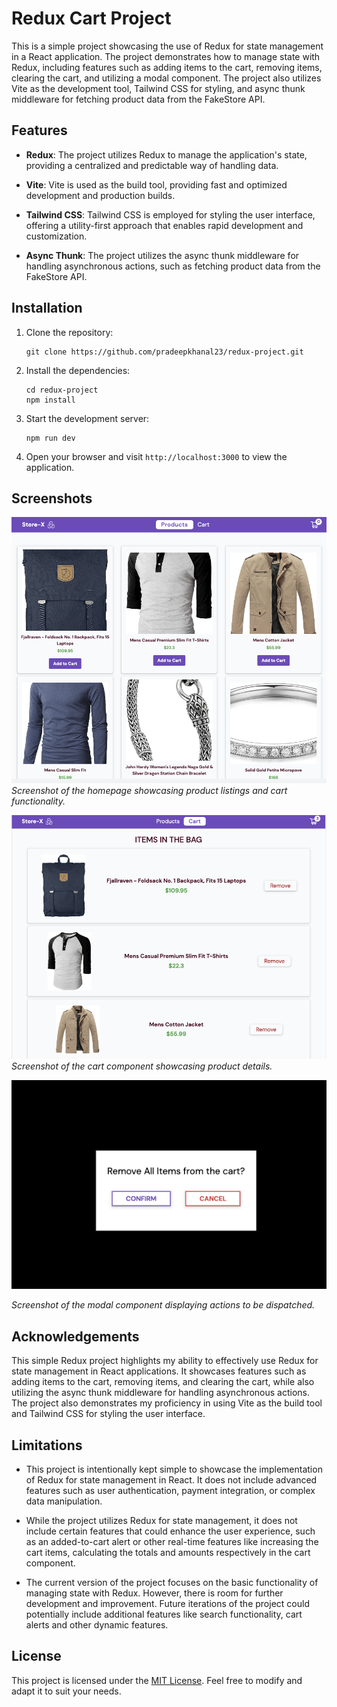 # Redux Cart Project

This is a simple project showcasing the use of Redux for state management in a React application. The project demonstrates how to manage state with Redux, including features such as adding items to the cart, removing items, clearing the cart, and utilizing a modal component. The project also utilizes Vite as the development tool, Tailwind CSS for styling, and async thunk middleware for fetching product data from the FakeStore API.

## Features

- **Redux**: The project utilizes Redux to manage the application's state, providing a centralized and predictable way of handling data.

- **Vite**: Vite is used as the build tool, providing fast and optimized development and production builds.

- **Tailwind CSS**: Tailwind CSS is employed for styling the user interface, offering a utility-first approach that enables rapid development and customization.

- **Async Thunk**: The project utilizes the async thunk middleware for handling asynchronous actions, such as fetching product data from the FakeStore API.

## Installation

1. Clone the repository:

   ```
   git clone https://github.com/pradeepkhanal23/redux-project.git
   ```

2. Install the dependencies:

   ```
   cd redux-project
   npm install
   ```

3. Start the development server:

   ```
   npm run dev
   ```

4. Open your browser and visit `http://localhost:3000` to view the application.

## Screenshots

![Homepage](./src/assets/new-homepage.png)
_Screenshot of the homepage showcasing product listings and cart functionality._

![Cart](./src/assets/cart.png)
_Screenshot of the cart component showcasing product details._

![Modal](./src/assets/modal.png)

_Screenshot of the modal component displaying actions to be dispatched._

## Acknowledgements

This simple Redux project highlights my ability to effectively use Redux for state management in React applications. It showcases features such as adding items to the cart, removing items, and clearing the cart, while also utilizing the async thunk middleware for handling asynchronous actions. The project also demonstrates my proficiency in using Vite as the build tool and Tailwind CSS for styling the user interface.

## Limitations

- This project is intentionally kept simple to showcase the implementation of Redux for state management in React. It does not include advanced features such as user authentication, payment integration, or complex data manipulation.

- While the project utilizes Redux for state management, it does not include certain features that could enhance the user experience, such as an added-to-cart alert or other real-time features like increasing the cart items, calculating the totals and amounts respectively in the cart component.

- The current version of the project focuses on the basic functionality of managing state with Redux. However, there is room for further development and improvement. Future iterations of the project could potentially include additional features like search functionality, cart alerts and other dynamic features.

## License

This project is licensed under the [MIT License](LICENSE). Feel free to modify and adapt it to suit your needs.
